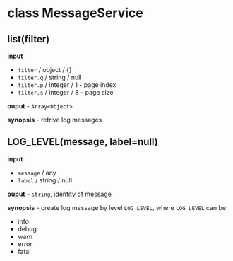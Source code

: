 # class MessageService

## list(filter)

**input**

* `filter` / object / {}
* `filter.q` / string / null
* `filter.p` / integer / 1 - page index
* `filter.s` / integer / 8 - page size

**ouput** - `Array<Object>`

**synopsis** - retrive log messages

## LOG_LEVEL(message, label=null)

**input**

* `message` / any
* `label` / string / null

**ouput** - `string`, identity of message

**synopsis** - create log message by level `LOG_LEVEL`, where `LOG_LEVEL`
can be

* info
* debug
* warn
* error
* fatal

